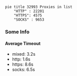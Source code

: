 
```mermaid
pie title 32993 Proxies in list
    "HTTP" : 22201
    "HTTPS": 4575
    "SOCKS" : 9653
```

### Some Info
#### Average Timeout

- mixed: 3.2s
- http: 1.6s
- https: 8.6s
- socks: 6.5s